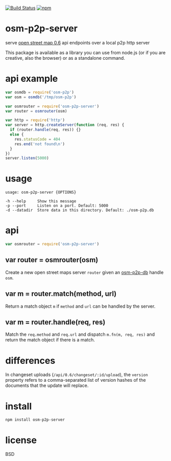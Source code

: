 [![Build Status](https://img.shields.io/travis/digidem/osm-p2p-server.svg)](https://travis-ci.org/digidem/osm-p2p-server)
[![npm](https://img.shields.io/npm/v/osm-p2p-server.svg?maxAge=2592000)](https://www.npmjs.com/package/osm-p2p-server)

# osm-p2p-server

serve [open street map 0.6](http://wiki.openstreetmap.org/wiki/API_v0.6)
api endpoints over a local p2p http server

This package is available as a library you can use from node.js (or if you are
creative, also the browser) or as a standalone command.

# api example

``` js
var osmdb = require('osm-p2p')
var osm = osmdb('/tmp/osm-p2p')

var osmrouter = require('osm-p2p-server')
var router = osmrouter(osm)

var http = require('http')
var server = http.createServer(function (req, res) {
  if (router.handle(req, res)) {}
  else {
    res.statusCode = 404
    res.end('not found\n')
  }
})
server.listen(5000)
```

# usage

```
usage: osm-p2p-server {OPTIONS}

-h --help     Show this message
-p --port     Listen on a port. Default: 5000
-d --datadir  Store data in this directory. Default: ./osm-p2p.db

```

# api

``` js
var osmrouter = require('osm-p2p-server')
```

## var router = osmrouter(osm)

Create a new open street maps server `router` given an
[osm-p2p-db](https://npmjs.com/package/osm-p2p-db) handle `osm`.

## var m = router.match(method, url)

Return a match object `m` if `method` and `url` can be handled by the server.

## var m = router.handle(req, res)

Match the `req.method` and `req.url` and dispatch `m.fn(m, req, res)` and return
the match object if there is a match.

# differences

In changeset uploads (`/api/0.6/changeset/:id/upload`), the `version` property
refers to a comma-separated list of version hashes of the documents that the
update will replace.

# install

```
npm install osm-p2p-server
```

# license

BSD
